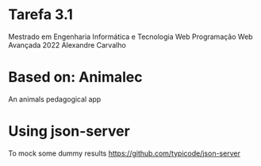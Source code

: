 # Tarefa 3.1
Mestrado em Engenharia Informática e Tecnologia Web
Programação Web Avançada 2022
Alexandre Carvalho

# Based on: Animalec
An animals pedagogical app

# Using json-server 
To mock some dummy results
https://github.com/typicode/json-server
